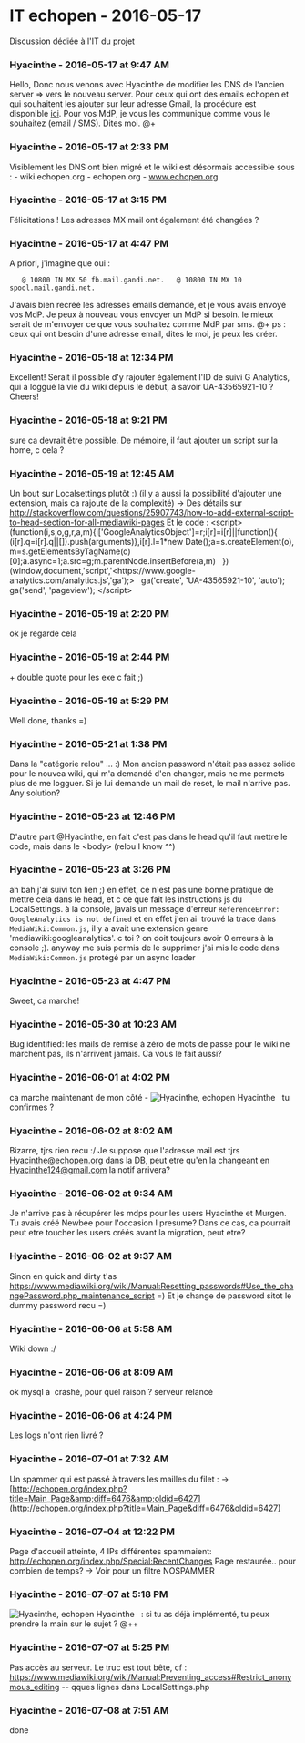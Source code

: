 # IT echopen  - 2016-05-17

Discussion dédiée à l'IT du projet

### **Hyacinthe** - 2016-05-17 at 9:47 AM

Hello,   Donc nous venons avec Hyacinthe de modifier les DNS de l'ancien server =&gt; vers le nouveau server.   Pour ceux qui ont des emails echopen et qui souhaitent les ajouter sur leur adresse Gmail, la procédure est disponible [ici](https://wiki.gandi.net/fr/mail/standard-settings/gmail).   Pour vos MdP, je vous les communique comme vous le souhaitez (email / SMS). Dites moi.   @+

### **Hyacinthe** - 2016-05-17 at 2:33 PM

Visiblement les DNS ont bien migré et le wiki est désormais accessible sous :  \- wiki.echopen.org  \- echopen.org  \- www.echopen.org

### **Hyacinthe** - 2016-05-17 at 3:15 PM

Félicitations !  Les adresses MX mail ont également été changées ?

### **Hyacinthe** - 2016-05-17 at 4:47 PM

A priori, j'imagine que oui :   

       @ 10800 IN MX 50 fb.mail.gandi.net.   @ 10800 IN MX 10 spool.mail.gandi.net.

  J'avais bien recréé les adresses emails demandé, et je vous avais envoyé vos MdP. Je peux à nouveau vous envoyer un MdP si besoin. le mieux serait de m'envoyer ce que vous souhaitez comme MdP par sms.   @+   ps : ceux qui ont besoin d'une adresse email, dites le moi, je peux les créer.

### **Hyacinthe** - 2016-05-18 at 12:34 PM

Excellent!   Serait il possible d'y rajouter également l'ID de suivi G Analytics, qui a loggué la vie du wiki depuis le début, à savoir UA-43565921-10 ?   Cheers!

### **Hyacinthe** - 2016-05-18 at 9:21 PM

sure ca devrait être possible. De mémoire, il faut ajouter un script sur la home, c cela ?

### **Hyacinthe** - 2016-05-19 at 12:45 AM

Un bout sur Localsettings plutôt :) (il y a aussi la possibilité d'ajouter une extension, mais ca rajoute de la complexité)   -&gt; Des détails sur <http://stackoverflow.com/questions/25907743/how-to-add-external-script-to-head-section-for-all-mediawiki-pages>   Et le code :   &lt;script&gt;    (function(i,s,o,g,r,a,m){i['GoogleAnalyticsObject']=r;i[r]=i[r]||function(){    (i[r].q=i[r].q||[]).push(arguments)},i[r].l=1*new Date();a=s.createElement(o),  m=s.getElementsByTagName(o)[0];a.async=1;a.src=g;m.parentNode.insertBefore(a,m)    })(window,document,'script','<https://www.google- analytics.com/analytics.js','ga');>     ga('create', 'UA-43565921-10', 'auto');    ga('send', 'pageview');   &lt;/script&gt;

### **Hyacinthe** - 2016-05-19 at 2:20 PM

ok je regarde cela

### **Hyacinthe** - 2016-05-19 at 2:44 PM

\+ double quote pour les exe c fait ;)

### **Hyacinthe** - 2016-05-19 at 5:29 PM

Well done, thanks =)

### **Hyacinthe** - 2016-05-21 at 1:38 PM

Dans la "catégorie relou" ... :)   Mon ancien password n'était pas assez solide pour le nouvea wiki, qui m'a demandé d'en changer, mais ne me permets plus de me logguer. Si je lui demande un mail de reset, le mail n'arrive pas.   Any solution?

### **Hyacinthe** - 2016-05-23 at 12:46 PM

D'autre part @Hyacinthe, en fait c'est pas dans le head qu'il faut mettre le code, mais dans le &lt;body&gt; (relou I know ^^)

### **Hyacinthe** - 2016-05-23 at 3:26 PM

ah bah j'ai suivi ton lien ;)   en effet, ce n'est pas une bonne pratique de mettre cela dans le head, et c ce que fait les instructions js du LocalSettings.   à la console, javais un message d'erreur `ReferenceError: GoogleAnalytics is not defined` et en effet j'en ai  trouvé la trace dans `MediaWiki:Common.js`, il y a avait une extension genre 'mediawiki:googleanalytics'. c toi ? on doit toujours avoir 0 erreurs à la console ;). anyway me suis permis de le supprimer   j'ai mis le code dans `MediaWiki:Common.js` protégé par un async loader

### **Hyacinthe** - 2016-05-23 at 4:47 PM

Sweet, ca marche!

### **Hyacinthe** - 2016-05-30 at 10:23 AM

Bug identified: les mails de remise à zéro de mots de passe pour le wiki ne marchent pas, ils n'arrivent jamais.   Ca vous le fait aussi?

### **Hyacinthe** - 2016-06-01 at 4:02 PM

ca marche maintenant de mon côté - ![Hyacinthe, echopen](./../../zz_assets/images/avatars/2157822.png) Hyacinthe   tu confirmes ?

### **Hyacinthe** - 2016-06-02 at 8:02 AM

Bizarre, tjrs rien recu :/   Je suppose que l'adresse mail est tjrs [Hyacinthe@echopen.org](mailto:Hyacinthe@echopen.org) dans la DB, peut etre qu'en la changeant en [Hyacinthe124@gmail.com](mailto:Hyacinthe124@gmail.com) la notif arrivera?

### **Hyacinthe** - 2016-06-02 at 9:34 AM

Je n'arrive pas à récupérer les mdps pour les users Hyacinthe et Murgen.   Tu avais créé Newbee pour l'occasion I presume? Dans ce cas, ca pourrait peut etre toucher les users créés avant la migration, peut etre?

### **Hyacinthe** - 2016-06-02 at 9:37 AM

Sinon en quick and dirty t'as  <https://www.mediawiki.org/wiki/Manual:Resetting_passwords#Use_the_changePassword.php_maintenance_script> =) Et je change de password sitot le dummy password recu =)

### **Hyacinthe** - 2016-06-06 at 5:58 AM

Wiki down :/

### **Hyacinthe** - 2016-06-06 at 8:09 AM

ok mysql a  crashé, pour quel raison ? serveur relancé

### **Hyacinthe** - 2016-06-06 at 4:24 PM

Les logs n'ont rien livré ?

### **Hyacinthe** - 2016-07-01 at 7:32 AM

Un spammer qui est passé à travers les mailles du filet :   -&gt; [http://echopen.org/index.php?title=Main_Page&amp;diff=6476&amp;oldid=6427](http://echopen.org/index.php?title=Main_Page&diff=6476&oldid=6427)

### **Hyacinthe** - 2016-07-04 at 12:22 PM

Page d'accueil atteinte, 4 IPs différentes spammaient: <http://echopen.org/index.php/Special:RecentChanges>   Page restaurée.. pour combien de temps? -&gt; Voir pour un filtre NOSPAMMER

### **Hyacinthe** - 2016-07-07 at 5:18 PM

![Hyacinthe, echopen](./../../zz_assets/images/avatars/2157822.png) Hyacinthe   : si tu as déjà implémenté, tu peux prendre la main sur le sujet ?   @++

### **Hyacinthe** - 2016-07-07 at 5:25 PM

Pas accès au serveur.   Le truc est tout bête, cf : <https://www.mediawiki.org/wiki/Manual:Preventing_access#Restrict_anonymous_editing> \-- qques lignes dans LocalSettings.php

### **Hyacinthe** - 2016-07-08 at 7:51 AM

done


